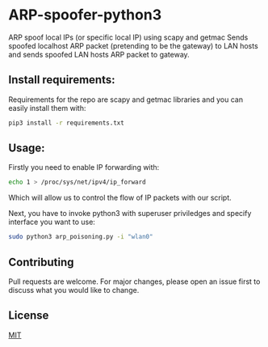 # ARP-spoofer-python3
ARP spoof local IPs (or specific local IP) using scapy and getmac
Sends spoofed localhost ARP packet (pretending to be the gateway) to LAN hosts and sends spoofed LAN hosts ARP packet to gateway.


## Install requirements:
Requirements for the repo are scapy and getmac libraries and you can easily install them with:

```bash
pip3 install -r requirements.txt
```

## Usage:

Firstly you need to enable IP forwarding with:
```bash
echo 1 > /proc/sys/net/ipv4/ip_forward
```
Which will allow us to control the flow of IP packets with our script.

Next, you have to invoke python3 with superuser priviledges and specify interface you want to use:
```bash
sudo python3 arp_poisoning.py -i "wlan0"
```

## Contributing
Pull requests are welcome. For major changes, please open an issue first to discuss what you would like to change.

## License
[MIT](https://choosealicense.com/licenses/mit/)
